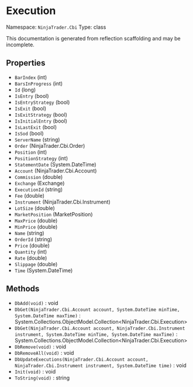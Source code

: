 # Execution

Namespace: `NinjaTrader.Cbi`
Type: class

This documentation is generated from reflection scaffolding and may be incomplete.

## Properties
- `BarIndex` (int)
- `BarsInProgress` (int)
- `Id` (long)
- `IsEntry` (bool)
- `IsEntryStrategy` (bool)
- `IsExit` (bool)
- `IsExitStrategy` (bool)
- `IsInitialEntry` (bool)
- `IsLastExit` (bool)
- `IsSod` (bool)
- `ServerName` (string)
- `Order` (NinjaTrader.Cbi.Order)
- `Position` (int)
- `PositionStrategy` (int)
- `StatementDate` (System.DateTime)
- `Account` (NinjaTrader.Cbi.Account)
- `Commission` (double)
- `Exchange` (Exchange)
- `ExecutionId` (string)
- `Fee` (double)
- `Instrument` (NinjaTrader.Cbi.Instrument)
- `LotSize` (double)
- `MarketPosition` (MarketPosition)
- `MaxPrice` (double)
- `MinPrice` (double)
- `Name` (string)
- `OrderId` (string)
- `Price` (double)
- `Quantity` (int)
- `Rate` (double)
- `Slippage` (double)
- `Time` (System.DateTime)

## Methods
- `DbAdd(void)` : void
- `DbGet(NinjaTrader.Cbi.Account account, System.DateTime minTime, System.DateTime maxTime)` : System.Collections.ObjectModel.Collection<NinjaTrader.Cbi.Execution>
- `DbGet(NinjaTrader.Cbi.Account account, NinjaTrader.Cbi.Instrument instrument, System.DateTime minTime, System.DateTime maxTime)` : System.Collections.ObjectModel.Collection<NinjaTrader.Cbi.Execution>
- `DbRemove(void)` : void
- `DbRemoveAll(void)` : void
- `DbUpdateExecutions(NinjaTrader.Cbi.Account account, NinjaTrader.Cbi.Instrument instrument, System.DateTime time)` : void
- `Init(void)` : void
- `ToString(void)` : string
